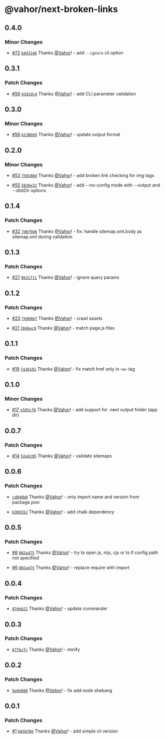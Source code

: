 # @vahor/next-broken-links

## 0.4.0

### Minor Changes

- [#72](https://github.com/Vahor/next-broken-links/pull/72) [`b4d3146`](https://github.com/Vahor/next-broken-links/commit/b4d314613d8ee31afc714d20da41010ce09d603e) Thanks [@Vahor](https://github.com/Vahor)! - add `--ignore` cli option

## 0.3.1

### Patch Changes

- [#59](https://github.com/Vahor/next-broken-links/pull/59) [`43d1dc4`](https://github.com/Vahor/next-broken-links/commit/43d1dc46306ef1641e09f80b824c83a2b6e45e09) Thanks [@Vahor](https://github.com/Vahor)! - add CLI parameter validation

## 0.3.0

### Minor Changes

- [#56](https://github.com/Vahor/next-broken-links/pull/56) [`b130bb9`](https://github.com/Vahor/next-broken-links/commit/b130bb9efee97cf1cba98375be5afbd3e3e2cbee) Thanks [@Vahor](https://github.com/Vahor)! - update output format

## 0.2.0

### Minor Changes

- [#53](https://github.com/Vahor/next-broken-links/pull/53) [`750180d`](https://github.com/Vahor/next-broken-links/commit/750180dd8871ba97e1427e7375190d51ef2acb7f) Thanks [@Vahor](https://github.com/Vahor)! - add broken link checking for img tags

- [#55](https://github.com/Vahor/next-broken-links/pull/55) [`5836e32`](https://github.com/Vahor/next-broken-links/commit/5836e320b263b882ba7f9edb2a306e05000ef2ec) Thanks [@Vahor](https://github.com/Vahor)! - add --no-config mode with --output and --distDir options

## 0.1.4

### Patch Changes

- [#32](https://github.com/Vahor/next-broken-links/pull/32) [`7dbf946`](https://github.com/Vahor/next-broken-links/commit/7dbf9463ba4a062e6598662362c1f88069be99f6) Thanks [@Vahor](https://github.com/Vahor)! - fix: handle sitemap.xml.body as sitemap.xml during validation

## 0.1.3

### Patch Changes

- [#27](https://github.com/Vahor/next-broken-links/pull/27) [`0b31f11`](https://github.com/Vahor/next-broken-links/commit/0b31f111042a2a1912fa2f2d02947a4a6c348b29) Thanks [@Vahor](https://github.com/Vahor)! - ignore query params

## 0.1.2

### Patch Changes

- [#23](https://github.com/Vahor/next-broken-links/pull/23) [`74966b7`](https://github.com/Vahor/next-broken-links/commit/74966b734d6ec3d0a75597823e523b9d904a718f) Thanks [@Vahor](https://github.com/Vahor)! - crawl assets

- [#21](https://github.com/Vahor/next-broken-links/pull/21) [`304bec9`](https://github.com/Vahor/next-broken-links/commit/304bec99c6761a3278411f58b21a2d338130afbd) Thanks [@Vahor](https://github.com/Vahor)! - match page.js files

## 0.1.1

### Patch Changes

- [#19](https://github.com/Vahor/next-broken-links/pull/19) [`7a36101`](https://github.com/Vahor/next-broken-links/commit/7a36101ea86c2ff614384710c6e1505bddc2c991) Thanks [@Vahor](https://github.com/Vahor)! - fix match href only in `<a>` tag

## 0.1.0

### Minor Changes

- [#17](https://github.com/Vahor/next-broken-links/pull/17) [`e585cf0`](https://github.com/Vahor/next-broken-links/commit/e585cf0690f791c0f79b6704fa6a2a277519792c) Thanks [@Vahor](https://github.com/Vahor)! - add support for .next output folder (app dir)

## 0.0.7

### Patch Changes

- [#14](https://github.com/Vahor/next-broken-links/pull/14) [`52e8195`](https://github.com/Vahor/next-broken-links/commit/52e819568941564e7d928a0828d638da5cc502b7) Thanks [@Vahor](https://github.com/Vahor)! - validate sitemaps

## 0.0.6

### Patch Changes

- [`cd048b0`](https://github.com/Vahor/next-broken-links/commit/cd048b089ea2436e0ff89ce0eaa5193985f32e89) Thanks [@Vahor](https://github.com/Vahor)! - only import name and version from package.json

- [`6305552`](https://github.com/Vahor/next-broken-links/commit/630555252894600ffeafa87769e94b0197601d2c) Thanks [@Vahor](https://github.com/Vahor)! - add chalk dependency

## 0.0.5

### Patch Changes

- [#6](https://github.com/Vahor/next-broken-links/pull/6) [`802a475`](https://github.com/Vahor/next-broken-links/commit/802a47508600eee4790cf87fc44e93d867e276eb) Thanks [@Vahor](https://github.com/Vahor)! - try to open js, mjs, cjs or ts if config path not specified

- [#6](https://github.com/Vahor/next-broken-links/pull/6) [`802a475`](https://github.com/Vahor/next-broken-links/commit/802a47508600eee4790cf87fc44e93d867e276eb) Thanks [@Vahor](https://github.com/Vahor)! - replace require with import

## 0.0.4

### Patch Changes

- [`87deb21`](https://github.com/Vahor/next-broken-links/commit/87deb21a920181ab0f882b83e3707c5890eaa50f) Thanks [@Vahor](https://github.com/Vahor)! - update commander

## 0.0.3

### Patch Changes

- [`67fbcfc`](https://github.com/Vahor/next-broken-links/commit/67fbcfc386f6a409eeb6942c13e10a2cf29a081a) Thanks [@Vahor](https://github.com/Vahor)! - minify

## 0.0.2

### Patch Changes

- [`9a94080`](https://github.com/Vahor/next-broken-links/commit/9a9408054faf546c9268c1cf9d6fb00a9e140896) Thanks [@Vahor](https://github.com/Vahor)! - fix add node shebang

## 0.0.1

### Patch Changes

- [#1](https://github.com/Vahor/next-broken-links/pull/1) [`b03bf66`](https://github.com/Vahor/next-broken-links/commit/b03bf66f13472fdc662c9351b643b7148275c628) Thanks [@Vahor](https://github.com/Vahor)! - add simple cli version
